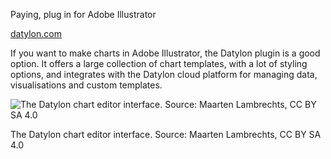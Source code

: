 Paying, plug in for Adobe Illustrator

[datylon.com](https://www.datylon.com/)

If you want to make charts in Adobe Illustrator, the Datylon plugin is a good option. It offers a large collection of chart templates, with a lot of styling options, and integrates with the Datylon cloud platform for managing data, visualisations and custom templates.

![The Datylon chart editor interface. Source: Maarten Lambrechts, CC BY SA 4.0](Data%20visualisation%20design%20in%20practice%202%20tools%20208f06b06b0f4b21ad8ecf3047f02ce0/datylon-editor.png)

The Datylon chart editor interface. Source: Maarten Lambrechts, CC BY SA 4.0